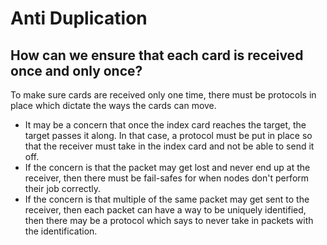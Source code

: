 # Anti Duplication

## How can we ensure that each card is received once and only once?

To make sure cards are received only one time, there must be protocols in place which dictate the ways the cards can move. 
- It may be a concern that once the index card reaches the target, the target passes it along. In that case, a protocol must be put in place so that the receiver must take in the index card and not be able to send it off. 
- If the concern is that the packet may get lost and never end up at the receiver, then there must be fail-safes for when nodes don't perform their job correctly. 
- If the concern is that multiple of the same packet may get sent to the receiver, then each packet can have a way to be uniquely identified, then there may be a protocol which says to never take in packets with the identification. 
